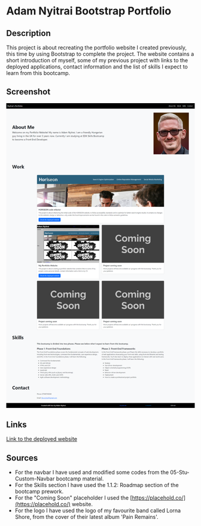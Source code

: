 # Adam Nyitrai Bootstrap Portfolio

## Description
This project is about recreating the portfolio website I created previously, this time by using Bootstrap to complete the project. The website contains a short introduction of myself, some of my previous project with links to the deployed applications, contact information and the list of skills I expect to learn from this bootcamp.

## Screenshot
![Screenshot of the deployed website](./assets/images/screenshot.png)

## Links
[Link to the deployed website](https://nyitrai87.github.io/bootstrap-portfolio/)

## Sources
- For the navbar I have used and modified some codes from the 05-Stu-Custom-Navbar bootcamp material.
- For the Skills section I have used the 1.1.2: Roadmap section of the bootcamp prework.
- For the "Coming Soon" placeholder I used the [https://placehold.co/](https://placehold.co/) website.
- For the logo I have used the logo of my favourite band called Lorna Shore, from the cover of their latest album 'Pain Remains'.
